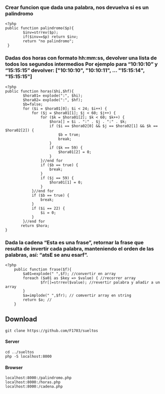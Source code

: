 ### Crear funcion que dada una palabra, nos devuelva si es un  palindromo
```
<?php
public function palindromo($p){
        $inv=strrev($p);
        if($inv==$p) return $inv;
        return "no palindromo";
 }
```
### Dadas dos horas con formato hh:mm:ss, devolver una lista de todos los segundos intermedios Por ejemplo para “10:10:10” y “15:15:15” devolver: ["10:10:10", "10:10:11", ... "15:15:14", "15:15:15"]

```
<?php 
public function horas($hi,$hf){
        $hora01= explode(":", $hi);
        $hora02= explode(":", $hf);
        $b=false;
        for ($i = $hora01[0]; $i < 24; $i++) {
            for ($j = $hora01[1]; $j < 60; $j++) {
                for ($k = $hora01[2]; $k < 60; $k++) {
                    $hora[] = $i . ":" . $j . ":" . $k;
                    if ($i == $hora02[0] && $j == $hora02[1] && $k == $hora02[2]) {
                        $b = true;
                        break;
                    }
                    if ($k == 59) {
                        $hora01[2] = 0;
                    }
                }//end for
                if ($b == true) {
                    break;
                }
                if ($j == 59) {
                    $hora01[1] = 0;
                }
            }//end for
            if ($b == true) {
                break;
            }
            if ($i == 22) {
                $i = 0;
            }
        }//end for
       return $hora;
}
``` 

### Dada la cadena “Esta es una frase”, retornar la frase que resulta de invertir cada palabra, manteniendo el orden de las palabras, así: “atsE se anu esarf”.


```
<?php
    public function frase($f){
        $a01=explode(" ",$f); //convertir en array
        foreach ($a01 as $key => $value) { //recorrer array 
                $fr[]=strrev($value); //revertir palabra y añadir a un array
        }
        $a=implode(" ",$fr); // comvertir array en string
        return $a; //
    }
```



## Download

```
git clone https://github.com/F1703/sueltos
```

#### Server
```
cd ../sueltos
php -S localhost:8000
```
#### Browser

```
localhost:8000:/palindromo.php
localhost:8000:/horas.php
localhost:8000:/cadena.php
```
